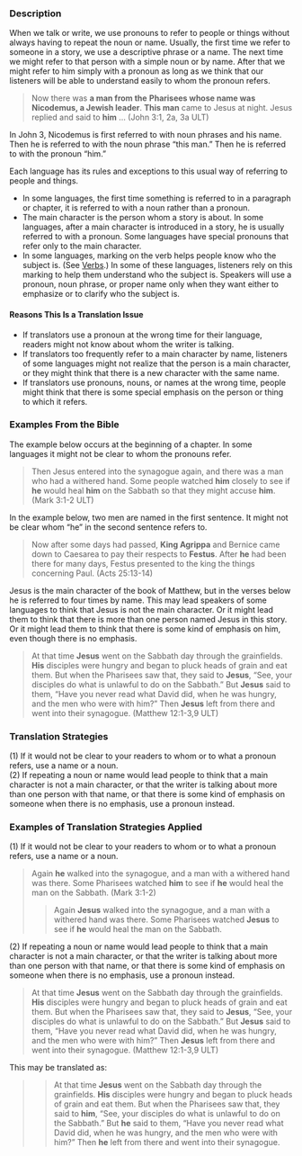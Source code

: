 ### Description

When we talk or write, we use pronouns to refer to people or things without always having to repeat the noun or name. Usually, the first time we refer to someone in a story, we use a descriptive phrase or a name. The next time we might refer to that person with a simple noun or by name. After that we might refer to him simply with a pronoun as long as we think that our listeners will be able to understand easily to whom the pronoun refers.

> Now there was **a man from the** **Pharisees whose name was Nicodemus, a Jewish leader**. **This man** came to Jesus at night. Jesus replied and said to **him** … (John 3:1, 2a, 3a ULT)

In John 3, Nicodemus is first referred to with noun phrases and his name. Then he is referred to with the noun phrase “this man.” Then he is referred to with the pronoun “him.”

Each language has its rules and exceptions to this usual way of referring to people and things.

* In some languages, the first time something is referred to in a paragraph or chapter, it is referred to with a noun rather than a pronoun.
* The main character is the person whom a story is about. In some languages, after a main character is introduced in a story, he is usually referred to with a pronoun. Some languages have special pronouns that refer only to the main character.
* In some languages, marking on the verb helps people know who the subject is. (See [Verbs](../figs-verbs/01.md).) In some of these languages, listeners rely on this marking to help them understand who the subject is. Speakers will use a pronoun, noun phrase, or proper name only when they want either to emphasize or to clarify who the subject is.

#### Reasons This Is a Translation Issue

* If translators use a pronoun at the wrong time for their language, readers might not know about whom the writer is talking.
* If translators too frequently refer to a main character by name, listeners of some languages might not realize that the person is a main character, or they might think that there is a new character with the same name.
* If translators use pronouns, nouns, or names at the wrong time, people might think that there is some special emphasis on the person or thing to which it refers.

### Examples From the Bible

The example below occurs at the beginning of a chapter. In some languages it might not be clear to whom the pronouns refer.

> Then Jesus entered into the synagogue again, and there was a man who had a withered hand. Some people watched **him** closely to see if **he** would heal **him** on the Sabbath so that they might accuse **him**. (Mark 3:1-2 ULT)

In the example below, two men are named in the first sentence. It might not be clear whom “he” in the second sentence refers to.

> Now after some days had passed, **King Agrippa** and Bernice came down to Caesarea to pay their respects to **Festus**. After **he** had been there for many days, Festus presented to the king the things concerning Paul. (Acts 25:13-14)

Jesus is the main character of the book of Matthew, but in the verses below he is referred to four times by name. This may lead speakers of some languages to think that Jesus is not the main character. Or it might lead them to think that there is more than one person named Jesus in this story. Or it might lead them to think that there is some kind of emphasis on him, even though there is no emphasis.

> At that time **Jesus** went on the Sabbath day through the grainfields. **His** disciples were hungry and began to pluck heads of grain and eat them. But when the Pharisees saw that, they said to **Jesus**, “See, your disciples do what is unlawful to do on the Sabbath.” But **Jesus** said to them, “Have you never read what David did, when he was hungry, and the men who were with him?” Then **Jesus** left from there and went into their synagogue. (Matthew 12:1-3,9 ULT)

### Translation Strategies

(1) If it would not be clear to your readers to whom or to what a pronoun refers, use a name or a noun.<br>
(2) If repeating a noun or name would lead people to think that a main character is not a main character, or that the writer is talking about more than one person with that name, or that there is some kind of emphasis on someone when there is no emphasis, use a pronoun instead.

### Examples of Translation Strategies Applied

(1) If it would not be clear to your readers to whom or to what a pronoun refers, use a name or a noun.

> Again **he** walked into the synagogue, and a man with a withered hand was there. Some Pharisees watched **him** to see if **he** would heal the man on the Sabbath. (Mark 3:1-2)
>
> > Again **Jesus** walked into the synagogue, and a man with a withered hand was there. Some Pharisees watched **Jesus** to see if **he** would heal the man on the Sabbath.

(2) If repeating a noun or name would lead people to think that a main character is not a main character, or that the writer is talking about more than one person with that name, or that there is some kind of emphasis on someone when there is no emphasis, use a pronoun instead.

> At that time **Jesus** went on the Sabbath day through the grainfields. **His** disciples were hungry and began to pluck heads of grain and eat them. But when the Pharisees saw that, they said to **Jesus**, “See, your disciples do what is unlawful to do on the Sabbath.” But **Jesus** said to them, “Have you never read what David did, when he was hungry, and the men who were with him?” Then **Jesus** left from there and went into their synagogue. (Matthew 12:1-3,9 ULT)

This may be translated as:

> > At that time **Jesus** went on the Sabbath day through the grainfields. **His** disciples were hungry and began to pluck heads of grain and eat them. But when the Pharisees saw that, they said to **him**, “See, your disciples do what is unlawful to do on the Sabbath.” But **he** said to them, “Have you never read what David did, when he was hungry, and the men who were with him?” Then **he** left from there and went into their synagogue.
